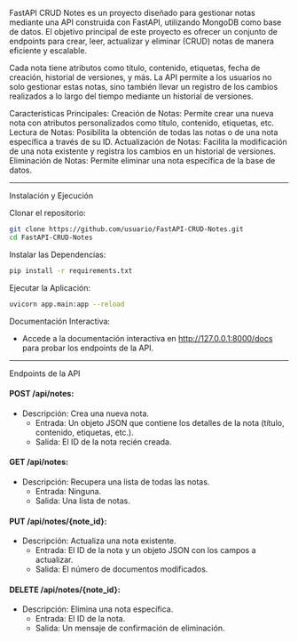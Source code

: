 FastAPI CRUD Notes es un proyecto diseñado para gestionar notas mediante una API construida con FastAPI, utilizando MongoDB como base de datos. El objetivo principal de este proyecto es ofrecer un conjunto de endpoints para crear, leer, actualizar y eliminar (CRUD) notas de manera eficiente y escalable.

Cada nota tiene atributos como título, contenido, etiquetas, fecha de creación, historial de versiones, y más. La API permite a los usuarios no solo gestionar estas notas, sino también llevar un registro de los cambios realizados a lo largo del tiempo mediante un historial de versiones.

Características Principales:
Creación de Notas: Permite crear una nueva nota con atributos personalizados como título, contenido, etiquetas, etc.
Lectura de Notas: Posibilita la obtención de todas las notas o de una nota específica a través de su ID.
Actualización de Notas: Facilita la modificación de una nota existente y registra los cambios en un historial de versiones.
Eliminación de Notas: Permite eliminar una nota específica de la base de datos.


<hr />
Instalación y Ejecución

Clonar el repositorio:
```bash
git clone https://github.com/usuario/FastAPI-CRUD-Notes.git
cd FastAPI-CRUD-Notes
```

Instalar las Dependencias:
```bash
pip install -r requirements.txt
```

Ejecutar la Aplicación:
```bash
uvicorn app.main:app --reload
```

Documentación Interactiva:
- Accede a la documentación interactiva en http://127.0.0.1:8000/docs para probar los endpoints de la API.

<hr />


Endpoints de la API

#### POST /api/notes:
- Descripción: Crea una nueva nota.
  - Entrada: Un objeto JSON que contiene los detalles de la nota (título, contenido, etiquetas, etc.).
  - Salida: El ID de la nota recién creada.

#### GET /api/notes:
- Descripción: Recupera una lista de todas las notas.
  - Entrada: Ninguna.
  - Salida: Una lista de notas.

<!-- #### GET /api/notes/{note_id}:
- Descripción: Recupera los detalles de una nota específica.
  - Entrada: El ID de la nota.
  - Salida: Los detalles de la nota. -->

#### PUT /api/notes/{note_id}:
- Descripción: Actualiza una nota existente.
  - Entrada: El ID de la nota y un objeto JSON con los campos a actualizar.
  - Salida: El número de documentos modificados.

#### DELETE /api/notes/{note_id}:
- Descripción: Elimina una nota específica.
  - Entrada: El ID de la nota.
  - Salida: Un mensaje de confirmación de eliminación.